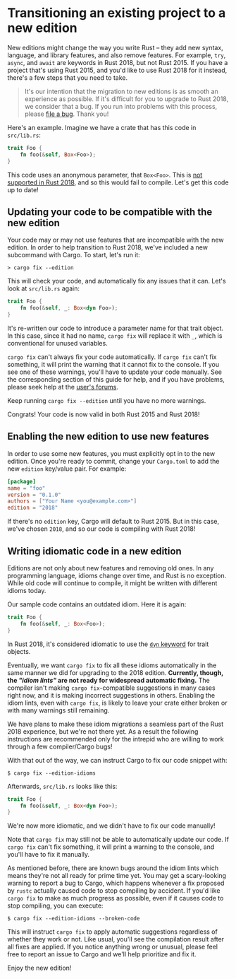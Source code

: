 # Transitioning an existing project to a new edition

New editions might change the way you write Rust – they add new syntax,
language, and library features, and also remove features. For example, `try`,
`async`, and `await` are keywords in Rust 2018, but not Rust 2015. If you
have a project that's using Rust 2015, and you'd like to use Rust 2018 for it
instead, there's a few steps that you need to take.

> It's our intention that the migration to new editions is as smooth an
> experience as possible. If it's difficult for you to upgrade to Rust 2018,
> we consider that a bug. If you run into problems with this process, please
> [file a bug](https://github.com/rust-lang/rust/issues/new). Thank you!

Here's an example. Imagine we have a crate that has this code in
`src/lib.rs`:

```rust
trait Foo {
    fn foo(&self, Box<Foo>);
}
```

This code uses an anonymous parameter, that `Box<Foo>`. This is [not
supported in Rust 2018](../rust-2018/trait-system/no-anon-params.md), and
so this would fail to compile. Let's get this code up to date!

## Updating your code to be compatible with the new edition

Your code may or may not use features that are incompatible with the new
edition. In order to help transition to Rust 2018, we've included a new
subcommand with Cargo. To start, let's run it:

```console
> cargo fix --edition
```

This will check your code, and automatically fix any issues that it can.
Let's look at `src/lib.rs` again:

```rust
trait Foo {
    fn foo(&self, _: Box<dyn Foo>);
}
```

It's re-written our code to introduce a parameter name for that trait object.
In this case, since it had no name, `cargo fix` will replace it with `_`,
which is conventional for unused variables.

`cargo fix` can't always fix your code automatically.
If `cargo fix` can't fix something, it will print the warning that it cannot fix
to the console. If you see one of these warnings, you'll have to update your code
manually. See the corresponding section of this guide for help, and if you have
problems, please seek help at the [user's forums](https://users.rust-lang.org/).

Keep running `cargo fix --edition` until you have no more warnings.

Congrats! Your code is now valid in both Rust 2015 and Rust 2018!

## Enabling the new edition to use new features

In order to use some new features, you must explicitly opt in to the new
edition. Once you're ready to commit, change your `Cargo.toml` to add the new
`edition` key/value pair. For example:

```toml
[package]
name = "foo"
version = "0.1.0"
authors = ["Your Name <you@example.com>"]
edition = "2018"
```

If there's no `edition` key, Cargo will default to Rust 2015. But in this case,
we've chosen `2018`, and so our code is compiling with Rust 2018!

## Writing idiomatic code in a new edition

Editions are not only about new features and removing old ones. In any programming
language, idioms change over time, and Rust is no exception. While old code
will continue to compile, it might be written with different idioms today.

Our sample code contains an outdated idiom. Here it is again:

```rust
trait Foo {
    fn foo(&self, _: Box<Foo>);
}
```

In Rust 2018, it's considered idiomatic to use the [`dyn`
keyword](../rust-2018/trait-system/dyn-trait-for-trait-objects.md) for
trait objects.

Eventually, we want `cargo fix` to fix all these idioms automatically in the same
manner we did for upgrading to the 2018 edition. **Currently,
though, the *"idiom lints"* are not ready for widespread automatic fixing.** The
compiler isn't making `cargo fix`-compatible suggestions in many cases right
now, and it is making incorrect suggestions in others. Enabling the idiom lints,
even with `cargo fix`, is likely to leave your crate either broken or with many
warnings still remaining.

We have plans to make these idiom migrations a seamless part of the Rust 2018
experience, but we're not there yet. As a result the following instructions are
recommended only for the intrepid who are willing to work through a few
compiler/Cargo bugs!

With that out of the way, we can instruct Cargo to fix our code snippet with:

```console
$ cargo fix --edition-idioms
```

Afterwards, `src/lib.rs` looks like this:

```rust
trait Foo {
    fn foo(&self, _: Box<dyn Foo>);
}
```

We're now more idiomatic, and we didn't have to fix our code manually!

Note that `cargo fix` may still not be able to automatically update our code.
If `cargo fix` can't fix something, it will print a warning to the console, and
you'll have to fix it manually.

As mentioned before, there are known bugs around the idiom lints which
means they're not all ready for prime time yet. You may get a scary-looking
warning to report a bug to Cargo, which happens whenever a fix proposed by
`rustc` actually caused code to stop compiling by accident. If you'd like `cargo
fix` to make as much progress as possible, even if it causes code to stop
compiling, you can execute:

```console
$ cargo fix --edition-idioms --broken-code
```

This will instruct `cargo fix` to apply automatic suggestions regardless of
whether they work or not. Like usual, you'll see the compilation result after
all fixes are applied. If you notice anything wrong or unusual, please feel free
to report an issue to Cargo and we'll help prioritize and fix it.

Enjoy the new edition!

